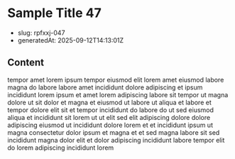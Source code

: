 # Sample Title 47

- slug: rpfxxj-047
- generatedAt: 2025-09-12T14:13:01Z

## Content
tempor amet lorem ipsum tempor eiusmod elit lorem amet eiusmod labore magna do labore labore amet incididunt dolore adipiscing et ipsum incididunt lorem ipsum et amet lorem adipiscing labore sit tempor ut magna dolore ut sit dolor et magna et eiusmod ut labore ut aliqua et labore et tempor dolore elit sit et tempor incididunt do labore do ut sed eiusmod aliqua et incididunt sit lorem ut ut elit sed elit adipiscing dolore dolore adipiscing eiusmod ut incididunt dolore lorem et et incididunt ipsum ut magna consectetur dolor ipsum et magna et et sed magna labore sit sed incididunt magna dolor elit et dolor adipiscing incididunt labore tempor elit do lorem adipiscing incididunt lorem
